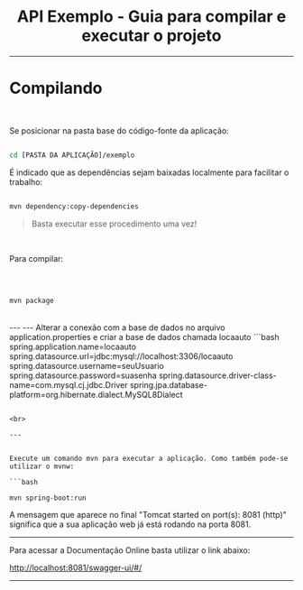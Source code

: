 
<h1 align="center">
    API Exemplo - Guia para compilar e executar o projeto
</h1>

---

# Compilando

<br>

Se posicionar na pasta base do código-fonte da aplicação:


```bash

cd [PASTA DA APLICAÇÃO]/exemplo

```


É indicado que as dependências sejam baixadas localmente para facilitar o trabalho:

```bash

mvn dependency:copy-dependencies

```

> Basta executar esse procedimento uma vez!

<br>

Para compilar:

<br>

```bash

mvn package

```
<br>
---
---
Alterar a conexão com a base de dados no arquivo application.properties e criar a base de dados chamada locaauto
```bash
spring.application.name=locaauto
spring.datasource.url=jdbc:mysql://localhost:3306/locaauto
spring.datasource.username=seuUsuario
spring.datasource.password=suasenha
spring.datasource.driver-class-name=com.mysql.cj.jdbc.Driver
spring.jpa.database-platform=org.hibernate.dialect.MySQL8Dialect

```

<br>

---


Execute um comando mvn para executar a aplicação. Como também pode-se utilizar o mvnw:

```bash

mvn spring-boot:run

```


A mensagem que aparece no final "Tomcat started on port(s): 8081 (http)" significa que a sua aplicação web já está rodando na porta 8081.

---


Para acessar a Documentação Online basta utilizar o link abaixo:

<http://localhost:8081/swagger-ui/#/>

---




